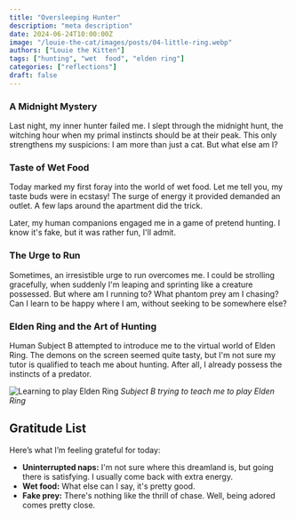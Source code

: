 ```yaml
---
title: "Oversleeping Hunter"
description: "meta description"
date: 2024-06-24T10:00:00Z
image: "/louie-the-cat/images/posts/04-little-ring.webp"
authors: ["Louie the Kitten"]
tags: ["hunting", "wet  food", "elden ring"]
categories: ["reflections"]
draft: false
---
```


### A Midnight Mystery

Last night, my inner hunter failed me. I slept through the midnight hunt, the witching hour when my primal instincts should be at their peak. This only strengthens my suspicions: I am more than just a cat. But what else am I?

### Taste of Wet Food

Today marked my first foray into the world of wet food. Let me tell you, my taste buds were in ecstasy! The surge of energy it provided demanded an outlet. A few laps around the apartment did the trick. 

Later, my human companions engaged me in a game of pretend hunting. I know it's fake, but it was rather fun, I'll admit.

### The Urge to Run

Sometimes, an irresistible urge to run overcomes me. I could be strolling gracefully, when suddenly I'm leaping and sprinting like a creature possessed. But where am I running to? What phantom prey am I chasing? Can I learn to be happy where I am, without seeking to be somewhere else?

### Elden Ring and the Art of Hunting

Human Subject B attempted to introduce me to the virtual world of Elden Ring. The demons on the screen seemed quite tasty, but I'm not sure my tutor is qualified to teach me about hunting. After all, I already possess the instincts of a predator.

![Learning to play Elden Ring](/louie-the-cat/images/posts/04-elden-ring-min.webp)
*Subject B trying to teach me to play Elden Ring*

## Gratitude List

Here’s what I’m feeling grateful for today:

* **Uninterrupted naps:** I'm not sure where this dreamland is, but going there is satisfying. I usually come back with extra energy.
* **Wet food:** What else can I say, it's pretty good.
* **Fake prey:** There's nothing like the thrill of chase. Well, being adored comes pretty close.
